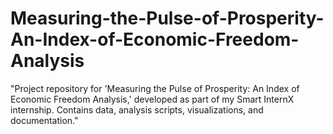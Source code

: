 # Measuring-the-Pulse-of-Prosperity-An-Index-of-Economic-Freedom-Analysis
"Project repository for 'Measuring the Pulse of Prosperity: An Index of Economic Freedom Analysis,' developed as part of my Smart InternX internship. Contains data, analysis scripts, visualizations, and documentation."
